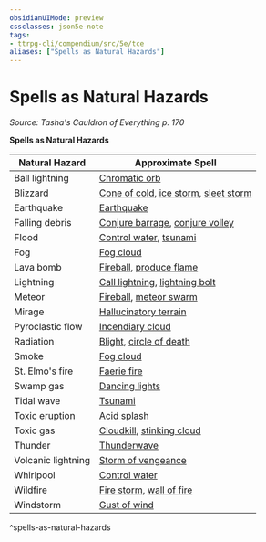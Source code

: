 ```yaml
---
obsidianUIMode: preview
cssclasses: json5e-note
tags:
- ttrpg-cli/compendium/src/5e/tce
aliases: ["Spells as Natural Hazards"]
---
```

# Spells as Natural Hazards
*Source: Tasha's Cauldron of Everything p. 170* 

**Spells as Natural Hazards**

| Natural Hazard | Approximate Spell |
|----------------|-------------------|
| Ball lightning | [Chromatic orb](3-Compendium/spells/chromatic-orb-xphb.md) |
| Blizzard | [Cone of cold](3-Compendium/spells/cone-of-cold-xphb.md), [ice storm](3-Compendium/spells/ice-storm-xphb.md), [sleet storm](3-Compendium/spells/sleet-storm-xphb.md) |
| Earthquake | [Earthquake](3-Compendium/spells/earthquake-xphb.md) |
| Falling debris | [Conjure barrage](3-Compendium/spells/conjure-barrage-xphb.md), [conjure volley](3-Compendium/spells/conjure-volley-xphb.md) |
| Flood | [Control water](3-Compendium/spells/control-water-xphb.md), [tsunami](3-Compendium/spells/tsunami-xphb.md) |
| Fog | [Fog cloud](3-Compendium/spells/fog-cloud-xphb.md) |
| Lava bomb | [Fireball](3-Compendium/spells/fireball-xphb.md), [produce flame](3-Compendium/spells/produce-flame-xphb.md) |
| Lightning | [Call lightning](3-Compendium/spells/call-lightning-xphb.md), [lightning bolt](3-Compendium/spells/lightning-bolt-xphb.md) |
| Meteor | [Fireball](3-Compendium/spells/fireball-xphb.md), [meteor swarm](3-Compendium/spells/meteor-swarm-xphb.md) |
| Mirage | [Hallucinatory terrain](3-Compendium/spells/hallucinatory-terrain-xphb.md) |
| Pyroclastic flow | [Incendiary cloud](3-Compendium/spells/incendiary-cloud-xphb.md) |
| Radiation | [Blight](3-Compendium/spells/blight-xphb.md), [circle of death](3-Compendium/spells/circle-of-death-xphb.md) |
| Smoke | [Fog cloud](3-Compendium/spells/fog-cloud-xphb.md) |
| St. Elmo's fire | [Faerie fire](3-Compendium/spells/faerie-fire-xphb.md) |
| Swamp gas | [Dancing lights](3-Compendium/spells/dancing-lights-xphb.md) |
| Tidal wave | [Tsunami](3-Compendium/spells/tsunami-xphb.md) |
| Toxic eruption | [Acid splash](3-Compendium/spells/acid-splash-xphb.md) |
| Toxic gas | [Cloudkill](3-Compendium/spells/cloudkill-xphb.md), [stinking cloud](3-Compendium/spells/stinking-cloud-xphb.md) |
| Thunder | [Thunderwave](3-Compendium/spells/thunderwave-xphb.md) |
| Volcanic lightning | [Storm of vengeance](3-Compendium/spells/storm-of-vengeance-xphb.md) |
| Whirlpool | [Control water](3-Compendium/spells/control-water-xphb.md) |
| Wildfire | [Fire storm](3-Compendium/spells/fire-storm-xphb.md), [wall of fire](3-Compendium/spells/wall-of-fire-xphb.md) |
| Windstorm | [Gust of wind](3-Compendium/spells/gust-of-wind-xphb.md) |
^spells-as-natural-hazards